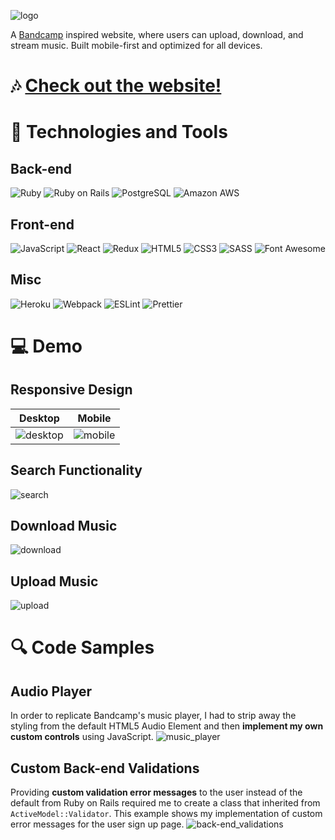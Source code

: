 ![logo](https://user-images.githubusercontent.com/6326660/102277904-c5134100-3edd-11eb-9cfb-4073d5c6c461.png)

A [Bandcamp](https://bandcamp.com/) inspired website, where users can upload, download, and stream music. Built mobile-first and optimized for all devices.

# &#127926; [Check out the website!](http://groovetown.herokuapp.com/#/)

# &#128295; Technologies and Tools

## Back-end

![Ruby](https://img.shields.io/badge/-Ruby-informational?style=flat&logo=Ruby&logoColor=white&color=CC342D)
![Ruby on Rails](https://img.shields.io/badge/-Ruby_on_Rails-informational?style=flat&logo=ruby-on-rails&logoColor=white&color=CC342D)
![PostgreSQL](https://img.shields.io/badge/-PostgreSQL-informational?style=flat&logo=PostgreSQL&logoColor=white&color=336791)
![Amazon AWS](https://img.shields.io/badge/-Amazon_AWS-informational?style=flat&logo=amazon-aws&logoColor=white&color=232F3E)

## Front-end

![JavaScript](https://img.shields.io/badge/-JavaScript-informational?style=flat&logo=JavaScript&logoColor=black&color=F7DF1E)
![React](https://img.shields.io/badge/-React-informational?style=flat&logo=React&logoColor=black&color=61DAFB)
![Redux](https://img.shields.io/badge/-Redux-informational?style=flat&logo=Redux&logoColor=white&color=764ABC)
![HTML5](https://img.shields.io/badge/-HTML5-informational?style=flat&logo=HTML5&logoColor=white&color=E34F26)
![CSS3](https://img.shields.io/badge/-CSS3-informational?style=flat&logo=CSS3&logoColor=white&color=1572B6)
![SASS](https://img.shields.io/badge/-SASS-informational?style=flat&logo=SASS&logoColor=white&color=CC6699)
![Font Awesome](https://img.shields.io/badge/-Font_Awesome-informational?style=flat&logo=Font-awesome&logoColor=white&color=339AF0)

## Misc
![Heroku](https://img.shields.io/badge/-Heroku-informational?style=flat&logo=Heroku&logoColor=white&color=430098)
![Webpack](https://img.shields.io/badge/-Webpack-informational?style=flat&logo=Webpack&logoColor=black&color=8DD6F9)
![ESLint](https://img.shields.io/badge/-ESLint-informational?style=flat&logo=ESLint&logoColor=white&color=4B32C3)
![Prettier](https://img.shields.io/badge/-Prettier-informational?style=flat&logo=Prettier&logoColor=black&color=F7B93E)

# &#128187; Demo
## Responsive Design
| Desktop | Mobile |
|--|--|
| ![desktop](https://user-images.githubusercontent.com/6326660/103392206-8b435c80-4ad1-11eb-98a3-6a25a9494c68.png) | ![mobile](https://user-images.githubusercontent.com/6326660/103392208-8ed6e380-4ad1-11eb-9c66-cbc4a676e6e9.png) |

## Search Functionality
![search](https://user-images.githubusercontent.com/6326660/103398961-b8a10200-4af3-11eb-896c-7c0c0b826c81.gif)

## Download Music
![download](https://user-images.githubusercontent.com/6326660/103398475-bc338980-4af1-11eb-8b2e-15bdd5fc5719.gif)

## Upload Music
![upload](https://user-images.githubusercontent.com/6326660/103392213-94ccc480-4ad1-11eb-888b-ae3bf972e0e3.png)

# &#128269; Code Samples

## Audio Player
In order to replicate Bandcamp's music player, I had to strip away the styling from
the default HTML5 Audio Element and then **implement my own custom controls** using JavaScript.
![music_player](https://user-images.githubusercontent.com/6326660/102283596-95693680-3ee7-11eb-8118-0efa35bb53ed.png)

## Custom Back-end Validations
Providing **custom validation error messages** to the user instead of the default from
Ruby on Rails required me to create a class that inherited from ```ActiveModel::Validator```.
This example shows my implementation of custom error messages for the user sign up page.
![back-end_validations](https://user-images.githubusercontent.com/6326660/102286460-3d353300-3eed-11eb-8cdf-966234d7600a.png)

